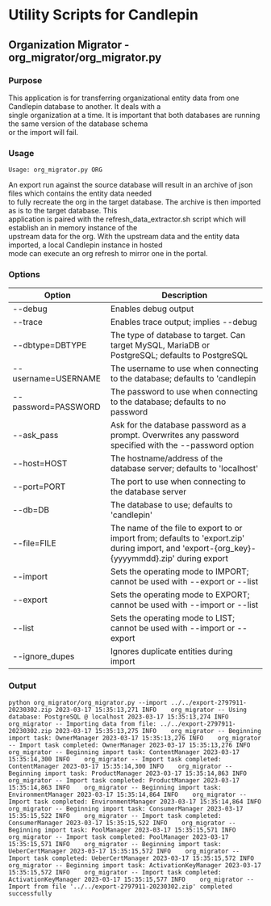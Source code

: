 # Utility Scripts for Candlepin

## Organization Migrator - org_migrator/org_migrator.py

### Purpose

This application is for transferring organizational entity data from one Candlepin database to another. It deals with a  
single organization at a time. It is important that both databases are running the same version of the database schema  
or the import will fail.

### Usage

`Usage: org_migrator.py ORG`

An export run against the source database will result in an archive of json files which contains the entity data needed  
to fully recreate the org in the target database. The archive is then imported as is to the target database. This  
application is paired with the refresh_data_extractor.sh script which will establish an in memory instance of the  
upstream data for the org.  With the upstream data and the entity data imported, a local Candlepin instance in hosted  
mode can execute an org refresh to mirror one in the portal.

### Options
| Option                                                                 | Description           |
|------------------------------------------------------------------------|-----------------------|
| --debug                                                                | Enables debug output  |
| --trace                                                                | Enables trace output; implies --debug |
| --dbtype=DBTYPE | The type of database to target. Can target MySQL, MariaDB or PostgreSQL; defaults to PostgreSQL |
| --username=USERNAME | The username to use when connecting to the database; defaults to 'candlepin |
| --password=PASSWORD | The password to use when connecting to the database; defaults to no password |
| --ask_pass | Ask for the database password as a prompt. Overwrites any password specified with the --password option |
| --host=HOST | The hostname/address of the database server; defaults to 'localhost' |
| --port=PORT | The port to use when connecting to the database server |
| --db=DB | The database to use; defaults to 'candlepin' |
| --file=FILE | The name of the file to export to or import from; defaults to 'export.zip' during import, and 'export-{org_key}-{yyyymmdd}.zip' during export |
| --import | Sets the operating mode to IMPORT; cannot be used with --export or --list |
| --export | Sets the operating mode to EXPORT; cannot be used with --import or --list |
| --list | Sets the operating mode to LIST; cannot be used with --import or --export |
| --ignore_dupes | Ignores duplicate entities during import |

### Output

`python org_migrator/org_migrator.py --import ../../export-2797911-20230302.zip
2023-03-17 15:35:13,271 INFO    org_migrator -- Using database: PostgreSQL @ localhost
2023-03-17 15:35:13,274 INFO    org_migrator -- Importing data from file: ../../export-2797911-20230302.zip
2023-03-17 15:35:13,275 INFO    org_migrator -- Beginning import task: OwnerManager
2023-03-17 15:35:13,276 INFO    org_migrator -- Import task completed: OwnerManager
2023-03-17 15:35:13,276 INFO    org_migrator -- Beginning import task: ContentManager
2023-03-17 15:35:14,300 INFO    org_migrator -- Import task completed: ContentManager
2023-03-17 15:35:14,300 INFO    org_migrator -- Beginning import task: ProductManager
2023-03-17 15:35:14,863 INFO    org_migrator -- Import task completed: ProductManager
2023-03-17 15:35:14,863 INFO    org_migrator -- Beginning import task: EnvironmentManager
2023-03-17 15:35:14,864 INFO    org_migrator -- Import task completed: EnvironmentManager
2023-03-17 15:35:14,864 INFO    org_migrator -- Beginning import task: ConsumerManager
2023-03-17 15:35:15,522 INFO    org_migrator -- Import task completed: ConsumerManager
2023-03-17 15:35:15,522 INFO    org_migrator -- Beginning import task: PoolManager
2023-03-17 15:35:15,571 INFO    org_migrator -- Import task completed: PoolManager
2023-03-17 15:35:15,571 INFO    org_migrator -- Beginning import task: UeberCertManager
2023-03-17 15:35:15,572 INFO    org_migrator -- Import task completed: UeberCertManager
2023-03-17 15:35:15,572 INFO    org_migrator -- Beginning import task: ActivationKeyManager
2023-03-17 15:35:15,572 INFO    org_migrator -- Import task completed: ActivationKeyManager
2023-03-17 15:35:15,577 INFO    org_migrator -- Import from file '../../export-2797911-20230302.zip' completed successfully
`
